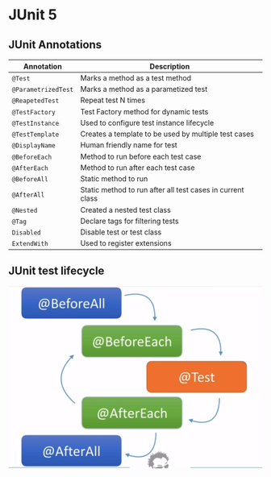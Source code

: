 # JUnit 5

## JUnit Annotations

| Annotation | Description |
|------------|-------------|
| `@Test` | Marks a method as a test method |
| `@ParametrizedTest` | Marks a method as a parametized test |
| `@ReapetedTest` | Repeat test N times |
| `@TestFactory` | Test Factory method for dynamic tests |
| `@TestInstance` | Used to configure test instance lifecycle |
| `@TestTemplate` | Creates a template to be used by multiple test cases |
| `@DisplayName` | Human friendly name for test |
| `@BeforeEach` | Method to run before each test case |
| `@AfterEach` | Method to run after each test case |
| `@BeforeAll` | Static method to run |
| `@AfterAll` | Static method to run after all test cases in current class |
| `@Nested` | Created a nested test class |
| `@Tag` | Declare tags for filtering tests |
| `Disabled` | Disable test or test class |
| `ExtendWith` | Used to register extensions |

## JUnit test lifecycle

![JUnit test lifecycle](readme/junit-lifecycle.png?raw=true "JUnit test lifecycle")
